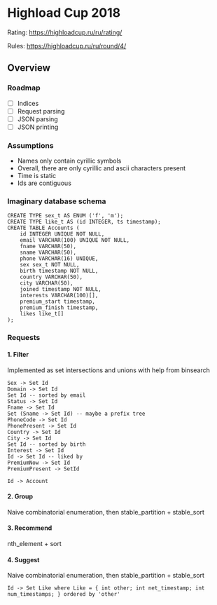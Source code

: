 # Highload Cup 2018

Rating: https://highloadcup.ru/ru/rating/

Rules: https://highloadcup.ru/ru/round/4/

## Overview

### Roadmap
- [ ] Indices
- [ ] Request parsing
- [ ] JSON parsing
- [ ] JSON printing

### Assumptions
- Names only contain cyrillic symbols
- Overall, there are only cyrillic and ascii characters present
- Time is static
- Ids are contiguous

### Imaginary database schema
```
CREATE TYPE sex_t AS ENUM ('f', 'm');
CREATE TYPE like_t AS (id INTEGER, ts timestamp);
CREATE TABLE Accounts (
	id INTEGER UNIQUE NOT NULL,
	email VARCHAR(100) UNIQUE NOT NULL,
	fname VARCHAR(50),
	sname VARCHAR(50),
	phone VARCHAR(16) UNIQUE,
	sex sex_t NOT NULL,
	birth timestamp NOT NULL,
	country VARCHAR(50),
	city VARCHAR(50),
	joined timestamp NOT NULL,
	interests VARCHAR(100)[],
	premium_start timestamp,
	premium_finish timestamp,
	likes like_t[]
);
```

### Requests
#### 1. Filter
Implemented as set intersections and unions with help from binsearch

```
Sex -> Set Id
Domain -> Set Id
Set Id -- sorted by email
Status -> Set Id
Fname -> Set Id
Set (Sname -> Set Id) -- maybe a prefix tree
PhoneCode -> Set Id
PhonePresent -> Set Id
Country -> Set Id
City -> Set Id
Set Id -- sorted by birth
Interest -> Set Id
Id -> Set Id -- liked by
PremiumNow -> Set Id
PremiumPresent -> SetId

Id -> Account
```

#### 2. Group
Naive combinatorial enumeration, then stable_partition + stable_sort

#### 3. Recommend
nth_element + sort

#### 4. Suggest
Naive combinatorial enumeration, then stable_partition + stable_sort

```
Id -> Set Like where Like = { int other; int net_timestamp; int num_timestamps; } ordered by 'other'
```